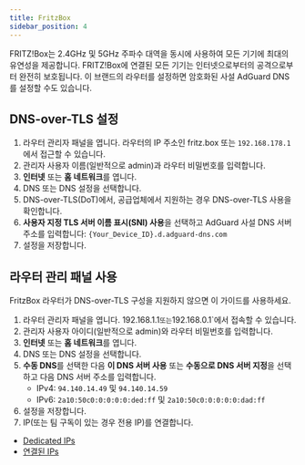```yaml
---
title: FritzBox
sidebar_position: 4
---
```


FRITZ!Box는 2.4GHz 및 5GHz 주파수 대역을 동시에 사용하여 모든 기기에 최대의 유연성을 제공합니다. FRITZ!Box에 연결된 모든 기기는 인터넷으로부터의 공격으로부터 완전히 보호됩니다. 이 브랜드의 라우터를 설정하면 암호화된 사설 AdGuard DNS를 설정할 수도 있습니다.

## DNS-over-TLS 설정

1. 라우터 관리자 패널을 엽니다. 라우터의 IP 주소인 fritz.box 또는 `192.168.178.1`에서 접근할 수 있습니다.
2. 관리자 사용자 이름(일반적으로 admin)과 라우터 비밀번호를 입력합니다.
3. **인터넷** 또는 **홈 네트워크**를 엽니다.
4. DNS 또는 DNS 설정을 선택합니다.
5. DNS-over-TLS(DoT)에서, 공급업체에서 지원하는 경우 DNS-over-TLS 사용을 확인합니다.
6. **사용자 지정 TLS 서버 이름 표시(SNI) 사용**을 선택하고 AdGuard 사설 DNS 서버 주소를 입력합니다: `{Your_Device_ID}.d.adguard-dns.com`
7. 설정을 저장합니다.

## 라우터 관리 패널 사용

FritzBox 라우터가 DNS-over-TLS 구성을 지원하지 않으면 이 가이드를 사용하세요.

1. 라우터 관리자 패널을 엽니다. 192.168.1.1`또는`192.168.0.1\`에서 접속할 수 있습니다.
2. 관리자 사용자 아이디(일반적으로 admin)와 라우터 비밀번호를 입력합니다.
3. **인터넷** 또는 **홈 네트워크**를 엽니다.
4. DNS 또는 DNS 설정을 선택합니다.
5. **수동 DNS**를 선택한 다음 **이 DNS 서버 사용** 또는 **수동으로 DNS 서버 지정**을 선택하고 다음 DNS 서버 주소를 입력합니다.
    - IPv4: `94.140.14.49` 및 `94.140.14.59`
    - IPv6: `2a10:50c0:0:0:0:0:ded:ff` 및 `2a10:50c0:0:0:0:0:dad:ff`
6. 설정을 저장합니다.
7. IP(또는 팀 구독이 있는 경우 전용 IP)를 연결합니다.

- [Dedicated IPs](/private-dns/connect-devices/other-options/dedicated-ip.md)
- [연결된 IPs](/private-dns/connect-devices/other-options/linked-ip.md)
